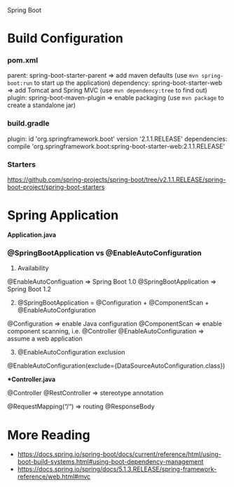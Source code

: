 Spring Boot

# Build Configuration

### pom.xml

parent: spring-boot-starter-parent => add maven defaults (use `mvn spring-boot:run` to start up the application)
dependency: spring-boot-starter-web => add Tomcat and Spring MVC (use `mvn dependency:tree` to find out)
plugin: spring-boot-maven-plugin => enable packaging (use `mvn package` to create a standalone jar)

### build.gradle

plugin: id 'org.springframework.boot' version '2.1.1.RELEASE'
dependencies: compile 'org.springframework.boot:spring-boot-starter-web:2.1.1.RELEASE'

### Starters

https://github.com/spring-projects/spring-boot/tree/v2.1.1.RELEASE/spring-boot-project/spring-boot-starters



# Spring Application

__Application.java__

### @SpringBootApplication vs @EnableAutoConfiguration

1. Availability 

@EnableAutoConfiguation => Spring Boot 1.0
@SpringBootApplication => Spring Boot 1.2

2. @SpringBootApplication = @Configuration + @ComponentScan + @EnableAutoConfgiuration

@Configuration => enable Java configuration
@ComponentScan => enable component scanning, i.e. @Controller
@EnableAutoConfiguration => assume a web application 

3. @EnableAutoConfiguration exclusion

@EnableAutoConfiguration(exclude={DataSourceAutoConfiguration.class})

__*Controller.java__

@Controller
@RestController => stereotype annotation

@RequestMapping(“/“) => routing
@ResponseBody



# More Reading

- https://docs.spring.io/spring-boot/docs/current/reference/html/using-boot-build-systems.html#using-boot-dependency-management
- https://docs.spring.io/spring/docs/5.1.3.RELEASE/spring-framework-reference/web.html#mvc